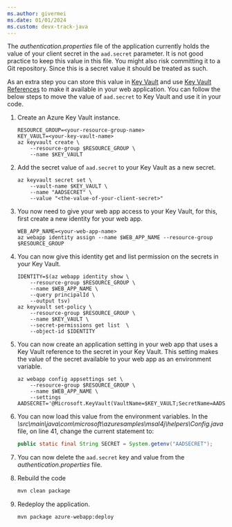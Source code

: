 ```yaml
---
ms.author: givermei
ms.date: 01/01/2024
ms.custom: devx-track-java
---
```


The *authentication.properties* file of the application currently holds the value of your client secret in the `aad.secret` parameter. It is not good practice to keep this value in this file. You might also risk committing it to a Git repository. Since this is a secret value it should be treated as such.

As an extra step you can store this value in [Key Vault](/azure/key-vault/general/basic-concepts) and use [Key Vault References](/azure/app-service/app-service-key-vault-references?tabs=azure-cli) to make it available in your web application. You can follow the below steps to move the value of `aad.secret` to Key Vault and use it in your code.

1. Create an Azure Key Vault instance.

   ```azurecli
   RESOURCE_GROUP=<your-resource-group-name>
   KEY_VAULT=<your-key-vault-name>
   az keyvault create \
       --resource-group $RESOURCE_GROUP \
       --name $KEY_VAULT
   ```

1. Add the secret value of `aad.secret` to your Key Vault as a new secret.

   ```azurecli
   az keyvault secret set \
       --vault-name $KEY_VAULT \
       --name "AADSECRET" \
       --value "<the-value-of-your-client-secret>"
   ```

1. You now need to give your web app access to your Key Vault, for this, first create a new identity for your web app.

   ```azurecli
   WEB_APP_NAME=<your-web-app-name>
   az webapp identity assign --name $WEB_APP_NAME --resource-group $RESOURCE_GROUP
   ```

1. You can now give this identity get and list permission on the secrets in your Key Vault.

   ```azurecli
   IDENTITY=$(az webapp identity show \
       --resource-group $RESOURCE_GROUP \
       --name $WEB_APP_NAME \
       --query principalId \
       --output tsv)
   az keyvault set-policy \
       --resource-group $RESOURCE_GROUP \
       --name $KEY_VAULT \
       --secret-permissions get list  \
       --object-id $IDENTITY
   ```

1. You can now create an application setting in your web app that uses a Key Vault reference to the secret in your Key Vault. This setting makes the value of the secret available to your web app as an environment variable.

   ```azurecli
   az webapp config appsettings set \
       --resource-group $RESOURCE_GROUP \
       --name $WEB_APP_NAME \
       --settings AADSECRET='@Microsoft.KeyVault(VaultName=$KEY_VAULT;SecretName=AADSECRET)'
   ```

1. You can now load this value from the environment variables. In the *\src\main\java\com\microsoft\azuresamples\msal4j\helpers\Config.java* file, on line 41, change the current statement to:

   ```java
   public static final String SECRET = System.getenv("AADSECRET");
   ```

1. You can now delete the `aad.secret` key and value from the *authentication.properties* file.

1. Rebuild the code

   ```bash
   mvn clean package
   ```

1. Redeploy the application.

   ```bash
   mvn package azure-webapp:deploy
   ```
